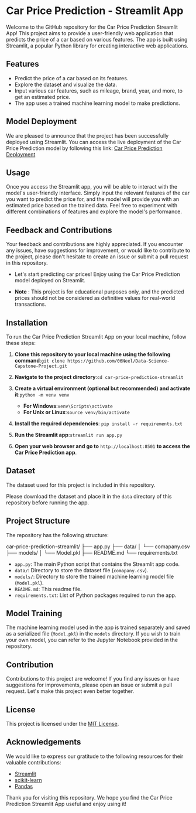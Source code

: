 # Car Price Prediction - Streamlit App

Welcome to the GitHub repository for the Car Price Prediction Streamlit App! This project aims to provide a user-friendly web application that predicts the price of a car based on various features. The app is built using Streamlit, a popular Python library for creating interactive web applications.

## Features

- Predict the price of a car based on its features.
- Explore the dataset and visualize the data.
- Input various car features, such as mileage, brand, year, and more, to get an estimated price.
- The app uses a trained machine learning model to make predictions.

 ## Model Deployment
  We are pleased to announce that the project has been successfully deployed using Streamlit. You can access the live deployment of the Car Price Prediction model    by following this link: [Car Price Prediction Deployment](https://data-science-capstone-project-car-price-prediction-by-06neel.streamlit.app/)

## Usage
  Once you access the Streamlit app, you will be able to interact with the model's user-friendly interface. Simply input the relevant features of the car you want 
  to predict the price for, and the model will provide you with an estimated price based on the trained data. Feel free to experiment with different combinations 
  of features and explore the model's performance.

## Feedback and Contributions
  Your feedback and contributions are highly appreciated. If you encounter any issues, have suggestions for improvement, or would like to contribute to the 
  project, please don't hesitate to create an issue or submit a pull request in this repository.

 - Let's start predicting car prices! Enjoy using the Car Price Prediction model deployed on Streamlit.

-  **Note** : This project is for educational purposes only, and the predicted prices should not be considered as definitive values for real-world transactions.

## Installation

To run the Car Price Prediction Streamlit App on your local machine, follow these steps:

1. **Clone this repository to your local machine using the following command**:`git clone https://github.com/06Neel/Data-Science-Capstone-Project.git`

2. **Navigate to the project directory**:`cd car-price-prediction-streamlit`

3. **Create a virtual environment (optional but recommended) and activate it**:`python -m venv venv`
    - **For Windows**:`venv\Scripts\activate`
    - **For Unix or Linux**:`source venv/bin/activate`

4. **Install the required dependencies**: `pip install -r requirements.txt`

5. **Run the Streamlit app**:`streamlit run app.py`

6. **Open your web browser and go to** `http://localhost:8501` **to access the Car Price Prediction app**.

## Dataset

The dataset used for this project is included in this repository. 

Please download the dataset and place it in the `data` directory of this repository before running the app.

## Project Structure

The repository has the following structure:

car-price-prediction-streamlit/
├── app.py
├── data/
│ └── comapany.csv
├── models/
│ └── Model.pkl
├── README.md
└── requirements.txt


- `app.py`: The main Python script that contains the Streamlit app code.
- `data/`: Directory to store the dataset file (`comapany.csv`).
- `models/`: Directory to store the trained machine learning model file (`Model.pkl`).
- `README.md`: This readme file.
- `requirements.txt`: List of Python packages required to run the app.

## Model Training

The machine learning model used in the app is trained separately and saved as a serialized file (`Model.pkl`) in the `models` directory. If you wish to train your own model, you can refer to the Jupyter Notebook provided in the repository.

## Contribution

Contributions to this project are welcome! If you find any issues or have suggestions for improvements, please open an issue or submit a pull request. Let's make this project even better together.

## License

This project is licensed under the [MIT License](LICENSE).

## Acknowledgements

We would like to express our gratitude to the following resources for their valuable contributions:

- [Streamlit](https://www.streamlit.io/)
- [scikit-learn](https://scikit-learn.org/)
- [Pandas](https://pandas.pydata.org/)

Thank you for visiting this repository. We hope you find the Car Price Prediction Streamlit App useful and enjoy using it!
